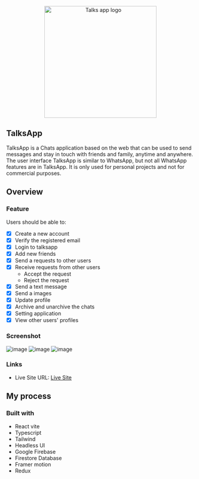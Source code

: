 <p align="center">
  <img src="https://talksapp.vercel.app/logo-flat.svg" width="300px" alt="Talks app logo"/>
</p>

## TalksApp
<p>TalksApp is a Chats application based on the web that can be used to send messages and stay in touch with friends and family, anytime and anywhere. The user interface TalksApp is similar to WhatsApp, but not all WhatsApp features are in TalksApp. It is only used for personal projects and not for commercial purposes.<p>


## Overview

### Feature

Users should be able to:

- [x] Create a new account
- [x] Verify the registered email
- [x] Login to talksapp
- [x] Add new friends
- [x] Send a requests to other users
- [x] Receive requests from other users
  - Accept the request
  - Reject the request
- [x] Send a text message
- [x] Send a images
- [x] Update profile
- [x] Archive and unarchive the chats
- [x] Setting application
- [x] View other users' profiles

### Screenshot

![image](https://user-images.githubusercontent.com/57162533/216918227-8c025a95-6971-499d-aa85-073049f4a43b.png)
![image](https://user-images.githubusercontent.com/57162533/216918772-3206ef86-460b-4b8b-bdf5-699c6aea9491.png)
![image](https://user-images.githubusercontent.com/57162533/216918842-35fb3de8-413f-4d63-a65d-39f783c5c7b6.png)


### Links

- Live Site URL: [Live Site](https://talksapp.vercel.app/)

## My process

### Built with

- React vite
- Typescript
- Tailwind
- Headless UI
- Google Firebase
- Firestore Database
- Framer motion
- Redux




